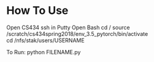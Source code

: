 # How To Use

Open CS434 ssh in Putty
Open Bash
cd /
source /scratch/cs434spring2018/env_3.5_pytorch/bin/activate\
cd /nfs/stak/users/USERNAME

To Run:
python FILENAME.py

